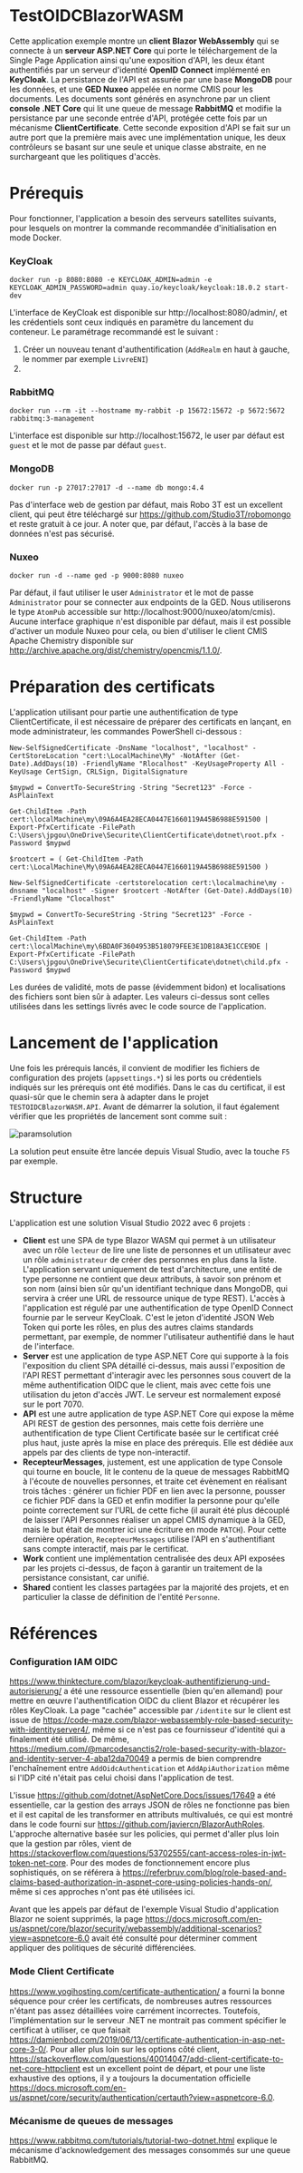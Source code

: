 # TestOIDCBlazorWASM

Cette application exemple montre un **client Blazor WebAssembly** qui se connecte à un **serveur ASP.NET Core** qui porte le téléchargement de la Single Page Application ainsi qu'une exposition d'API, les deux
étant authentifiés par un serveur d'identité **OpenID Connect** implémenté en **KeyCloak**. La persistance
de l'API est assurée par une base **MongoDB** pour les données, et une **GED Nuxeo** appelée en norme CMIS
pour les documents. Les documents sont générés en asynchrone par un client **console .NET Core** qui
lit une queue de message **RabbitMQ** et modifie la persistance par une seconde entrée d'API, protégée
cette fois par un mécanisme **ClientCertificate**. Cette seconde exposition d'API se fait sur un autre 
port que la première mais avec une implémentation unique, les deux contrôleurs se basant sur une 
seule et unique classe abstraite, en ne surchargeant que les politiques d'accès.

# Prérequis

Pour fonctionner, l'application a besoin des serveurs satellites suivants, pour lesquels on montrer la commande recommandée d'initialisation en mode Docker.

### KeyCloak

```
docker run -p 8080:8080 -e KEYCLOAK_ADMIN=admin -e KEYCLOAK_ADMIN_PASSWORD=admin quay.io/keycloak/keycloak:18.0.2 start-dev
```

L'interface de KeyCloak est disponible sur http://localhost:8080/admin/, et les crédentiels sont ceux indiqués en paramètre du lancement du conteneur. Le paramétrage recommandé est le suivant :

1. Créer un nouveau tenant d'authentification (```AddRealm``` en haut à gauche, le nommer par exemple ```LivreENI```)
2. 

### RabbitMQ

```
docker run --rm -it --hostname my-rabbit -p 15672:15672 -p 5672:5672 rabbitmq:3-management
```

L'interface est disponible sur http://localhost:15672, le user par défaut est ```guest``` et le mot de passe par défaut ```guest```.

### MongoDB

```
docker run -p 27017:27017 -d --name db mongo:4.4
```

Pas d'interface web de gestion par défaut, mais Robo 3T est un excellent client, qui peut être téléchargé sur https://github.com/Studio3T/robomongo et reste gratuit à ce jour. A noter que, par défaut, l'accès à la base de données n'est pas sécurisé.

### Nuxeo

```
docker run -d --name ged -p 9000:8080 nuxeo
```

Par défaut, il faut utiliser le user ```Administrator``` et le mot de passe ```Administrator``` pour se connecter aux endpoints de la GED. Nous utiliserons le type ```AtomPub``` accessible sur http://localhost:9000/nuxeo/atom/cmis). Aucune interface graphique n'est disponible par défaut, mais il est possible d'activer un module Nuxeo pour cela, ou bien d'utiliser le client CMIS Apache Chemistry disponible sur http://archive.apache.org/dist/chemistry/opencmis/1.1.0/.

# Préparation des certificats

L'application utilisant pour partie une authentification de type ClientCertificate, il est nécessaire de préparer des certificats en lançant, en mode administrateur, les commandes PowerShell ci-dessous :

```
New-SelfSignedCertificate -DnsName "localhost", "localhost" -CertStoreLocation "cert:\LocalMachine\My" -NotAfter (Get-Date).AddDays(10) -FriendlyName "Rlocalhost" -KeyUsageProperty All -KeyUsage CertSign, CRLSign, DigitalSignature

$mypwd = ConvertTo-SecureString -String "Secret123" -Force -AsPlainText

Get-ChildItem -Path cert:\localMachine\my\09A6A4EA28ECA0447E1660119A45B6988E591500 | Export-PfxCertificate -FilePath C:\Users\jpgou\OneDrive\Securite\ClientCertificate\dotnet\root.pfx -Password $mypwd

$rootcert = ( Get-ChildItem -Path cert:\LocalMachine\My\09A6A4EA28ECA0447E1660119A45B6988E591500 )

New-SelfSignedCertificate -certstorelocation cert:\localmachine\my -dnsname "localhost" -Signer $rootcert -NotAfter (Get-Date).AddDays(10) -FriendlyName "Clocalhost"

$mypwd = ConvertTo-SecureString -String "Secret123" -Force -AsPlainText

Get-ChildItem -Path cert:\localMachine\my\6BDA0F3604953B518079FEE3E1DB18A3E1CCE9DE | Export-PfxCertificate -FilePath C:\Users\jpgou\OneDrive\Securite\ClientCertificate\dotnet\child.pfx -Password $mypwd
```

Les durées de validité, mots de passe (évidemment bidon) et localisations des fichiers sont bien sûr à adapter. Les valeurs ci-dessus sont celles utilisées dans les settings livrés avec le code source de l'application.

# Lancement de l'application

Une fois les prérequis lancés, il convient de modifier les fichiers de configuration des projets (```appsettings.*```) si les ports ou crédentiels indiqués sur les prérequis ont été modifiés. Dans le cas du certificat, il est quasi-sûr que le chemin sera à adapter dans le projet ```TESTOIDCBlazorWASM.API```. Avant de démarrer la solution, il faut également vérifier que les propriétés de lancement sont comme suit :

![paramsolution](./images/paramsolution.png)

La solution peut ensuite être lancée depuis Visual Studio, avec la touche ```F5``` par exemple.

# Structure

L'application est une solution Visual Studio 2022 avec 6 projets :

- **Client** est une SPA de type Blazor WASM qui permet à un utilisateur avec un rôle ```lecteur``` de lire une liste de personnes et un utilisateur avec un rôle ```administrateur``` de créer des personnes en plus dans la liste. L'application servant uniquement de test d'architecture, une entité de type personne ne contient que deux attributs, à savoir son prénom et son nom (ainsi bien sûr qu'un identifiant technique dans MongoDB, qui servira à créer une URL de ressource unique de type REST). L'accès à l'application est régulé par une authentification de type OpenID Connect fournie par le serveur KeyCloak. C'est le jeton d'identité JSON Web Token qui porte les rôles, en plus des autres claims standards permettant, par exemple, de nommer l'utilisateur authentifié dans le haut de l'interface.
- **Server** est une application de type ASP.NET Core qui supporte à la fois l'exposition du client SPA détaillé ci-dessus, mais aussi l'exposition de l'API REST permettant d'interagir avec les personnes sous couvert de la même authentification OIDC que le client, mais avec cette fois une utilisation du jeton d'accès JWT. Le serveur est normalement exposé sur le port 7070.
- **API** est une autre application de type ASP.NET Core qui expose la même API REST de gestion des personnes, mais cette fois derrière une authentification de type Client Certificate basée sur le certificat créé plus haut, juste après la mise en place des prérequis. Elle est dédiée aux appels par des clients de type non-interactif.
- **RecepteurMessages**, justement, est une application de type Console qui tourne en boucle, lit le contenu de la queue de messages RabbitMQ à l'écoute de nouvelles personnes, et traite cet évènement en réalisant trois tâches : générer un fichier PDF en lien avec la personne, pousser ce fichier PDF dans la GED et enfin modifier la personne pour qu'elle pointe correctement sur l'URL de cette fiche (il aurait été plus découplé de laisser l'API Personnes réaliser un appel CMIS dynamique à la GED, mais le but était de montrer ici une écriture en mode ```PATCH```). Pour cette dernière opération, ```RecepteurMessages``` utilise l'API en s'authentifiant sans compte interactif, mais par le certificat.
- **Work** contient une implémentation centralisée des deux API exposées par les projets ci-dessus, de façon à garantir un traitement de la persistance consistant, car unifié.
- **Shared** contient les classes partagées par la majorité des projets, et en particulier la classe de définition de l'entité ```Personne```.

# Références

### Configuration IAM OIDC

https://www.thinktecture.com/blazor/keycloak-authentifizierung-und-autorisierung/ a été une ressource essentielle (bien qu'en allemand) pour mettre en œuvre l'authentification OIDC du client Blazor et récupérer les rôles KeyCloak. La page "cachée" accessible par ```/identite``` sur le client est issue de https://code-maze.com/blazor-webassembly-role-based-security-with-identityserver4/, même si ce n'est pas ce fournisseur d'identité qui a finalement été utilisé. De même, https://medium.com/@marcodesanctis2/role-based-security-with-blazor-and-identity-server-4-aba12da70049 a permis de bien comprendre l'enchaînement entre ```AddOidcAuthentication``` et ```AddApiAuthorization``` même si l'IDP cité n'était pas celui choisi dans l'application de test.

L'issue https://github.com/dotnet/AspNetCore.Docs/issues/17649 a été essentielle, car la gestion des arrays JSON de rôles ne fonctionne pas bien et il est capital de les transformer en attributs multivalués, ce qui est montré dans le code fourni sur https://github.com/javiercn/BlazorAuthRoles. L'approche alternative basée sur les policies, qui permet d'aller plus loin que la gestion par rôles, vient de https://stackoverflow.com/questions/53702555/cant-access-roles-in-jwt-token-net-core. Pour des modes de fonctionnement encore plus sophistiqués, on se référera à https://referbruv.com/blog/role-based-and-claims-based-authorization-in-aspnet-core-using-policies-hands-on/, même si ces approches n'ont pas été utilisées ici.

Avant que les appels par défaut de l'exemple Visual Studio d'application Blazor ne soient supprimés, la page https://docs.microsoft.com/en-us/aspnet/core/blazor/security/webassembly/additional-scenarios?view=aspnetcore-6.0 avait été consulté pour déterminer comment appliquer des politiques de sécurité différenciées.

### Mode Client Certificate

https://www.yogihosting.com/certificate-authentication/ a fourni la bonne séquence pour créer les certificats, de nombreuses autres ressources n'étant pas assez détaillées voire carrément incorrectes. Toutefois, l'implémentation sur le serveur .NET ne montrait pas comment spécifier le certificat à utiliser, ce que faisait https://damienbod.com/2019/06/13/certificate-authentication-in-asp-net-core-3-0/. Pour aller plus loin sur les options côté client, https://stackoverflow.com/questions/40014047/add-client-certificate-to-net-core-httpclient est un excellent point de départ, et pour une liste exhaustive des options, il y a toujours la documentation officielle https://docs.microsoft.com/en-us/aspnet/core/security/authentication/certauth?view=aspnetcore-6.0.

### Mécanisme de queues de messages

https://www.rabbitmq.com/tutorials/tutorial-two-dotnet.html explique le mécanisme d'acknowledgement des messages consommés sur une queue RabbitMQ.

